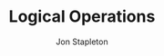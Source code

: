 ---
title: Logical Operations
author: Jon Stapleton
short: Lorem
description: Lorem ipsum dolor sit amet
# video: https://www.youtube.com/embed/VpGFJA5Fnyc
type: tutorial
layout: location
---
